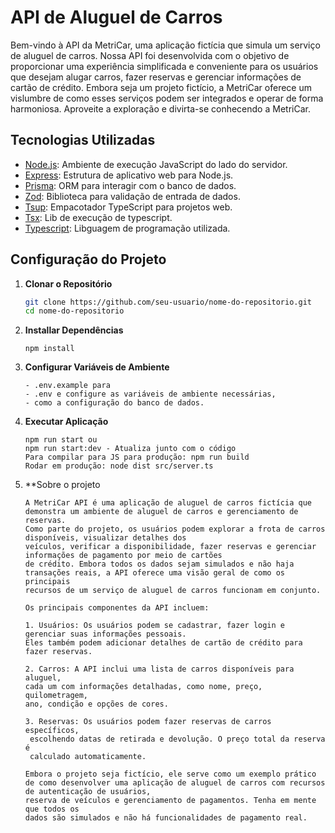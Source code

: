 # API de Aluguel de Carros

Bem-vindo à API da MetriCar, uma aplicação fictícia que simula um serviço de aluguel de carros. Nossa API foi desenvolvida com o objetivo de proporcionar uma experiência simplificada e conveniente para os usuários que desejam alugar carros, fazer reservas e gerenciar informações de cartão de crédito. Embora seja um projeto fictício, a MetriCar oferece um vislumbre de como esses serviços podem ser integrados e operar de forma harmoniosa. Aproveite a exploração e divirta-se conhecendo a MetriCar.

## Tecnologias Utilizadas

- [Node.js](https://nodejs.org/): Ambiente de execução JavaScript do lado do servidor.
- [Express](https://expressjs.com/): Estrutura de aplicativo web para Node.js.
- [Prisma](https://prisma.io/): ORM para interagir com o banco de dados.
- [Zod](https://github.com/colinhacks/zod): Biblioteca para validação de entrada de dados.
- [Tsup](https://github.com/TehShrike/tsup): Empacotador TypeScript para projetos web.
- [Tsx](https://github.com/esbuild-kit/tsx): Lib de execução de typescript.
- [Typescript](https://www.typescriptlang.org/): Libguagem de programação utilizada.

## Configuração do Projeto

1. **Clonar o Repositório**
   ```bash
   git clone https://github.com/seu-usuario/nome-do-repositorio.git
   cd nome-do-repositorio

2. **Installar Dependências**
    ```npm install
    npm install

3. **Configurar Variáveis de Ambiente**
   ```enomeie o arquivo 
   - .env.example para
   - .env e configure as variáveis de ambiente necessárias,
   - como a configuração do banco de dados.

4. **Executar Aplicação**
   ```Como rodar a Aplicação
   npm run start ou
   npm run start:dev - Atualiza junto com o código
   Para compilar para JS para produção: npm run build
   Rodar em produção: node dist src/server.ts

5. **Sobre o projeto
   ```Explicando o projeto
   A MetriCar API é uma aplicação de aluguel de carros fictícia que demonstra um ambiente de aluguel de carros e gerenciamento de reservas.
   Como parte do projeto, os usuários podem explorar a frota de carros disponíveis, visualizar detalhes dos 
   veículos, verificar a disponibilidade, fazer reservas e gerenciar informações de pagamento por meio de cartões
   de crédito. Embora todos os dados sejam simulados e não haja transações reais, a API oferece uma visão geral de como os principais
   recursos de um serviço de aluguel de carros funcionam em conjunto.

   Os principais componentes da API incluem:

   1. Usuários: Os usuários podem se cadastrar, fazer login e gerenciar suas informações pessoais.
   Eles também podem adicionar detalhes de cartão de crédito para fazer reservas.

   2. Carros: A API inclui uma lista de carros disponíveis para aluguel,
   cada um com informações detalhadas, como nome, preço, quilometragem,
   ano, condição e opções de cores.

   3. Reservas: Os usuários podem fazer reservas de carros específicos,
    escolhendo datas de retirada e devolução. O preço total da reserva é
    calculado automaticamente.

   Embora o projeto seja fictício, ele serve como um exemplo prático de como desenvolver uma aplicação de aluguel de carros com recursos de autenticação de usuários,
   reserva de veículos e gerenciamento de pagamentos. Tenha em mente que todos os
   dados são simulados e não há funcionalidades de pagamento real.
